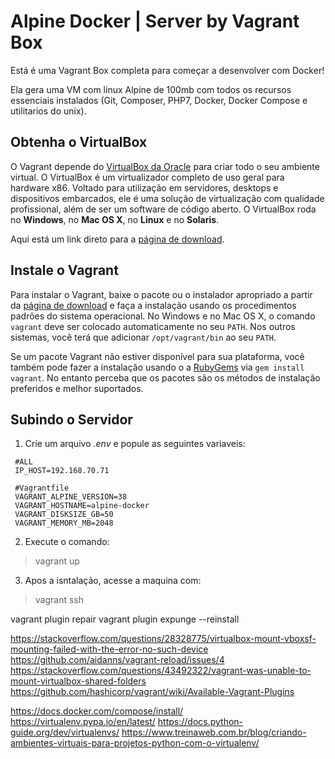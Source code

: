 # Alpine Docker | Server by Vagrant Box

Está é uma Vagrant Box completa para começar a desenvolver com Docker!

Ela gera uma VM com linux Alpine de 100mb com todos os recursos essenciais instalados (Git, Composer, PHP7, Docker, Docker Compose e utilitarios do unix).

## Obtenha o VirtualBox

O Vagrant depende do  [VirtualBox da Oracle](http://www.virtualbox.org/)  para criar todo o seu ambiente virtual. O VirtualBox é um virtualizador completo de uso geral para hardware x86. Voltado para utilização em servidores, desktops e dispositivos embarcados, ele é uma solução de virtualização com qualidade profissional, além de ser um software de código aberto. O VirtualBox roda no  **Windows**, no  **Mac OS X**, no  **Linux**  e no  **Solaris**.

Aqui está um link direto para a  [página de download](http://www.virtualbox.org/wiki/Downloads).

## Instale o Vagrant

Para instalar o Vagrant, baixe o pacote ou o instalador apropriado a partir da  [página de download](http://downloads.vagrantup.com/)  e faça a instalação usando os procedimentos padrões do sistema operacional. No Windows e no Mac OS X, o comando  `vagrant`  deve ser colocado automaticamente no seu  `PATH`. Nos outros sistemas, você terá que adicionar  `/opt/vagrant/bin`  ao seu  `PATH`.

Se um pacote Vagrant não estiver disponível para sua plataforma, você também pode fazer a instalação usando o a  [RubyGems](http://rubygems.org/gems/vagrant)  via  `gem install vagrant`. No entanto perceba que os pacotes são os métodos de instalação preferidos e melhor suportados.

## Subindo o Servidor

 1. Crie um arquivo _.env_ e popule as seguintes variaveis:
 
``` 
 #ALL
 IP_HOST=192.168.70.71
 
 #Vagrantfile
 VAGRANT_ALPINE_VERSION=38
 VAGRANT_HOSTNAME=alpine-docker
 VAGRANT_DISKSIZE_GB=50
 VAGRANT_MEMORY_MB=2048
 ```
 2. Execute o comando:

> vagrant up

 3. Apos a isntalação, acesse a maquina com:
 
> vagrant ssh


vagrant plugin repair
vagrant plugin expunge --reinstall

https://stackoverflow.com/questions/28328775/virtualbox-mount-vboxsf-mounting-failed-with-the-error-no-such-device
https://github.com/aidanns/vagrant-reload/issues/4
https://stackoverflow.com/questions/43492322/vagrant-was-unable-to-mount-virtualbox-shared-folders
https://github.com/hashicorp/vagrant/wiki/Available-Vagrant-Plugins

https://docs.docker.com/compose/install/
https://virtualenv.pypa.io/en/latest/
https://docs.python-guide.org/dev/virtualenvs/
https://www.treinaweb.com.br/blog/criando-ambientes-virtuais-para-projetos-python-com-o-virtualenv/